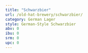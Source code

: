 ```yaml
---
title: "Schwarzbier"
url: /old-hat-brewery/schwarzbier/
category: German Lager
style: German-Style Schwarzbier
abv: 0
ibu: 0
srm: 0
upc: 0
---
```


